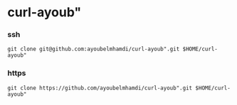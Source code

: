 # curl-ayoub"
### ssh

``
git clone git@github.com:ayoubelmhamdi/curl-ayoub".git $HOME/curl-ayoub"
``

### https

``
git clone https://github.com/ayoubelmhamdi/curl-ayoub".git $HOME/curl-ayoub"
``
